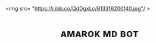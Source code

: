 <img src= "https://i.ibb.co/QdDgxLc/8133f6200f40.jpg"/ >
<h1 align="center">ᴀᴍᴀʀᴏᴋ ᴍᴅ ʙᴏᴛ<br></h1>
<p align="center">
</p>
